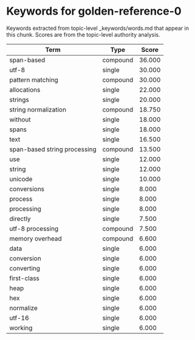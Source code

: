 # Keywords for golden-reference-0

Keywords extracted from topic-level _keywords/words.md that appear in this chunk.
Scores are from the topic-level authority analysis.

| Term | Type | Score |
|------|------|-------|
| span-based | compound | 36.000 |
| utf-8 | single | 30.000 |
| pattern matching | compound | 30.000 |
| allocations | single | 22.000 |
| strings | single | 20.000 |
| string normalization | compound | 18.750 |
| without | single | 18.000 |
| spans | single | 18.000 |
| text | single | 16.500 |
| span-based string processing | compound | 13.500 |
| use | single | 12.000 |
| string | single | 12.000 |
| unicode | single | 10.000 |
| conversions | single | 8.000 |
| process | single | 8.000 |
| processing | single | 8.000 |
| directly | single | 7.500 |
| utf-8 processing | compound | 7.500 |
| memory overhead | compound | 6.600 |
| data | single | 6.000 |
| conversion | single | 6.000 |
| converting | single | 6.000 |
| first-class | single | 6.000 |
| heap | single | 6.000 |
| hex | single | 6.000 |
| normalize | single | 6.000 |
| utf-16 | single | 6.000 |
| working | single | 6.000 |

